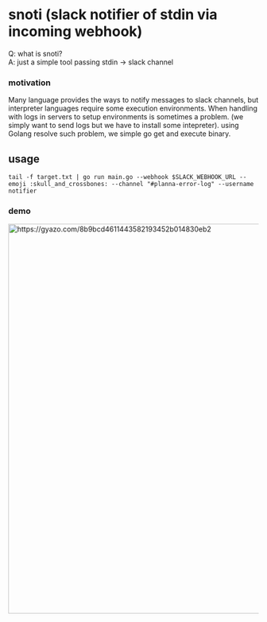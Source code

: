 # snoti (slack notifier of stdin via incoming webhook)

Q: what is snoti?  
A: just a simple tool passing stdin -> slack channel  

### motivation
Many language provides the ways to notify messages to slack channels, but interpreter languages require
some execution environments. When handling with logs in servers to setup environments is sometimes a problem.
(we simply want to send logs but we have to install some intepreter).
using Golang resolve such problem, we simple go get and execute binary.

## usage

```
tail -f target.txt | go run main.go --webhook $SLACK_WEBHOOK_URL --emoji :skull_and_crossbones: --channel "#planna-error-log" --username notifier
```

### demo 

<a href="https://gyazo.com/8b9bcd4611443582193452b014830eb2"><img src="https://i.gyazo.com/8b9bcd4611443582193452b014830eb2.gif" alt="https://gyazo.com/8b9bcd4611443582193452b014830eb2" width="784"/></a>
